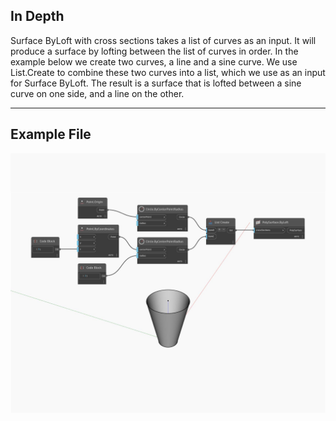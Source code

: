 ## In Depth
Surface ByLoft with cross sections takes a list of curves as an input. It will produce a surface by lofting between the list of curves in order. In the example below we create two curves, a line and a sine curve. We use List.Create to combine these two curves into a list, which we use as an input for Surface ByLoft. The result is a surface that is lofted between a sine curve on one side, and a line on the other.
___
## Example File

![ByLoft (crossSections)](./Autodesk.DesignScript.Geometry.Surface.ByLoft(crossSections)_img.jpg)

